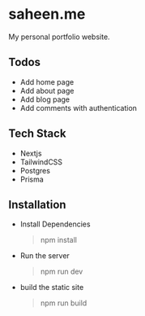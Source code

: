 # saheen.me

My personal portfolio website.

## Todos

- Add home page
- Add about page
- Add blog page
- Add comments with authentication

## Tech Stack

- Nextjs
- TailwindCSS
- Postgres
- Prisma

## Installation

- Install Dependencies
  > npm install
- Run the server
  > npm run dev
- build the static site
  > npm run build
